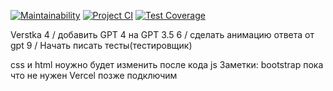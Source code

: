 [![Maintainability](https://api.codeclimate.com/v1/badges/679f259b7ebe9fead8c8/maintainability)](https://codeclimate.com/github/21Ner04/Dream_Squad_Six_/maintainability)
[![Project CI](https://github.com/21Ner04/Dream_Squad_Six_/actions/workflows/projectCI.yml/badge.svg)](https://github.com/21Ner04/Dream_Squad_Six_/actions/workflows/projectCI.yml)
[![Test Coverage](https://api.codeclimate.com/v1/badges/679f259b7ebe9fead8c8/test_coverage)](https://codeclimate.com/github/21Ner04/Dream_Squad_Six_/test_coverage)

Verstka
4 / добавить GPT 4 на GPT 3.5
6 / сделать анимацию ответа от gpt
9 / Начать писать тесты(тестировщик)

css и html ноужно будет изменить после кода js
Заметки:
bootstrap пока что не нужен
Vercel позже подключим